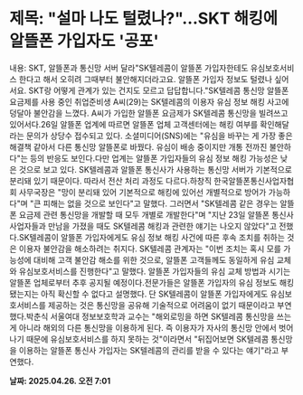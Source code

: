 # **제목: "설마 나도 털렸나?"…SKT 해킹에 알뜰폰 가입자도 '공포'**

  내용: SKT, 알뜰폰과 통신망 서버 달라"SK텔레콤이 알뜰폰 가입자한테도 유심보호서비스 한다고 해서 오히려 그때부터 불안해지더라고요. 알뜰폰 가입자 정보도 털렸나 싶어서요. SKT랑 어떻게 관계가 있는 건지도 모르고 답답합니다."SK텔레콤 통신망 알뜰폰 요금제를 사용 중인 취업준비생 A씨(29)는 SK텔레콤의 이용자 유심 정보 해킹 사고에 덩달아 불안감을 느꼈다. A씨가 가입한 알뜰폰 요금제가 SK텔레콤 통신망을 빌려쓰고 있어서다.26일 알뜰폰 업계에 따르면 알뜰폰 업체 고객센터에는 해킹 여부를 확인해달라는 문의가 상당수 접수되고 있다. 소셜미디어(SNS)에는 "유심을 바꾸는 게 가장 좋은 해결책 같아서 다른 통신망 알뜰폰로 바꿨다. 유심이 배송 중이지만 개통 전까진 불안하다"는 등의 반응도 보인다.다만 업계는 알뜰폰 가입자들의 유심 정보 해킹 가능성은 낮은 것으로 보고 있다. SK텔레콤과 알뜰폰 통신사가 사용하는 통신망 서버가 기본적으로 분리돼  있기 때문이다. 따라서 전산 처리 과정도 다르다.하창직 한국알뜰폰통신사업자협회 사무국장은 "망이 분리돼 있어 기본적으로 해킹에 있어선 개별적으로 방어가 가능하다"며 "큰 피해는 없을 것으로 보인다"고 말했다. 그러면서 "SK텔레콤 같은 경우는 알뜰폰 요금제 관련 통신망을 개발할 때 모두 개별로 개발한다"며 "지난 23일 알뜰폰 통신사 사업자들과 만남을 가졌을 때도 SK텔레콤 해킹과 관련한 얘기는 나오지 않았다"고 전했다.SK텔레콤이 알뜰폰 가입자에게도 유심 정보 해킹 사건에 따른 후속 조치를 취하는 것은 이용자 불안감을 해소하려는 취지다. SK텔레콤 관계자는 "이번 조치는 혹시 모를 가능성에 대비해 고객 불안감 해소를 위한 것으로, 알뜰폰 고객들께도 동일하게 유심 교체와 유심보호서비스를 진행한다"고 말했다. 알뜰폰 가입자들의 유심 교체 방법과 시기는 알뜰폰 업체로부터 추후 공지될 예정이다.전문가들은 알뜰폰 가입자의 유심 정보도 해킹됐는지는 아직 확신할 수 없다고 설명했다. 단 SK텔레콤이 알뜰폰 가입자에게도 유심보호서비스를 제공하는 것은 통신망을 공유해 기술적으로 어려움이 없기 때문이라고 부연했다.박춘식 서울여대 정보보호학과 교수는 "해외로밍을 하면 SK텔레콤 통신망을 쓰는 게 아니라 해외의 다른 통신망을 이용하게 된다. 즉 이용자가 자사의 통신망 안에서 벗어나기 때문에 유심보호서비스를 하지 못하는 것"이라면서 "뒤집어보면 SK텔레콤 통신망을 이용하는 알뜰폰 통신사 가입자는 SK텔레콤의 관리를 받을 수 있다는 얘기"라고 부연했다.

  **날짜: 2025.04.26. 오전 7:01**